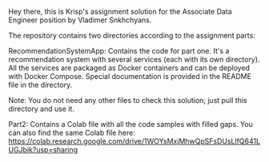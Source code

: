 Hey there, this is Krisp's assignment solution for the Associate Data Engineer position by Vladimer Snkhchyans.

The repository contains two directories according to the assignment parts:

RecommendationSystemApp: Contains the code for part one. It's a recommendation system with several services (each with its own directory). All the services are packaged as Docker containers and can be deployed with Docker Compose. Special documentation is provided in the README file in the directory.

Note: You do not need any other files to check this solution; just pull this directory and use it.

Part2: Contains a Colab file with all the code samples with filled gaps. You can also find the same Colab file here:
https://colab.research.google.com/drive/1WOYsMxjMhwQpSFsDUsLlfQ641LUGJbik?usp=sharing

